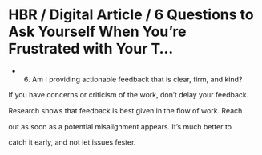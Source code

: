 # HBR / Digital Article / 6 Questions to Ask Yourself When You’re Frustrated with Your T…

- 6. Am I providing actionable feedback that is clear, firm, and kind?

If you have concerns or criticism of the work, don’t delay your feedback.

Research shows that feedback is best given in the ﬂow of work. Reach

out as soon as a potential misalignment appears. It’s much better to

catch it early, and not let issues fester.